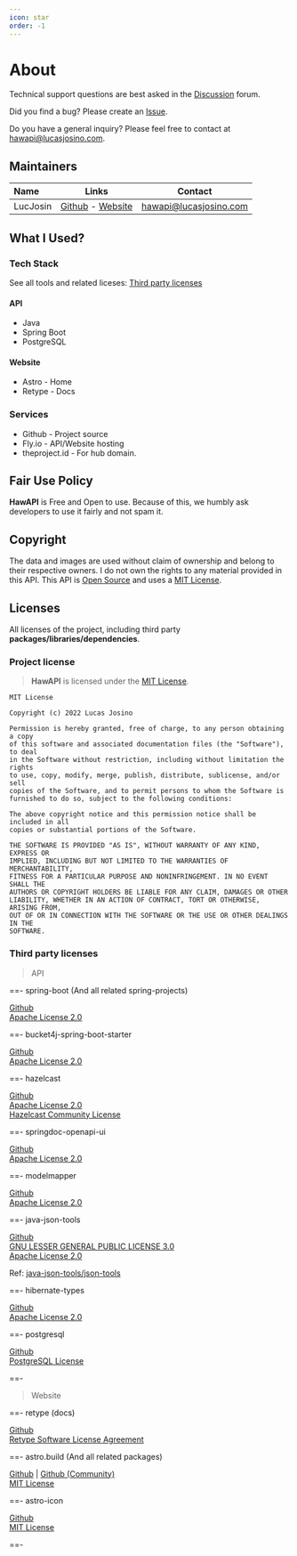 ```yaml
---
icon: star
order: -1
---
```


# About

Technical support questions are best asked in the [Discussion](https://github.com/HawAPI/api/discussions) forum.

Did you find a bug? Please create an [Issue](https://github.com/HawAPI/api/issues).

Do you have a general inquiry? Please feel free to contact at hawapi@lucasjosino.com.

## Maintainers

| Name     |                                   Links                                    |        Contact         |
| :------- | :------------------------------------------------------------------------: | :--------------------: |
| LucJosin | [Github](https://github.com/LucJosin) - [Website](https://lucasjosino.com) | hawapi@lucasjosino.com |

<!-- # Contributors -->

## What I Used?

### Tech Stack

See all tools and related liceses: [Third party licenses](#third-party-licenses)

#### API

- Java
- Spring Boot
- PostgreSQL

#### Website

- Astro - Home
- Retype - Docs

### Services

- Github - Project source
- Fly.io - API/Website hosting
- theproject.id - For hub domain.

## Fair Use Policy

**HawAPI** is Free and Open to use. Because of this, we humbly ask developers to use it fairly and not spam it.

## Copyright

The data and images are used without claim of ownership and belong to their respective owners. I do not own the rights to any material provided in this API. This API is [Open Source](https://github.com/HawAPI) and uses a [MIT License](#licenses).

## Licenses

All licenses of the project, including third party **packages/libraries/dependencies**.

### Project license

> **HawAPI** is licensed under the [MIT License](https://github.com/HawAPI/api/LICENSE).

```
MIT License

Copyright (c) 2022 Lucas Josino

Permission is hereby granted, free of charge, to any person obtaining a copy
of this software and associated documentation files (the "Software"), to deal
in the Software without restriction, including without limitation the rights
to use, copy, modify, merge, publish, distribute, sublicense, and/or sell
copies of the Software, and to permit persons to whom the Software is
furnished to do so, subject to the following conditions:

The above copyright notice and this permission notice shall be included in all
copies or substantial portions of the Software.

THE SOFTWARE IS PROVIDED "AS IS", WITHOUT WARRANTY OF ANY KIND, EXPRESS OR
IMPLIED, INCLUDING BUT NOT LIMITED TO THE WARRANTIES OF MERCHANTABILITY,
FITNESS FOR A PARTICULAR PURPOSE AND NONINFRINGEMENT. IN NO EVENT SHALL THE
AUTHORS OR COPYRIGHT HOLDERS BE LIABLE FOR ANY CLAIM, DAMAGES OR OTHER
LIABILITY, WHETHER IN AN ACTION OF CONTRACT, TORT OR OTHERWISE, ARISING FROM,
OUT OF OR IN CONNECTION WITH THE SOFTWARE OR THE USE OR OTHER DEALINGS IN THE
SOFTWARE.
```

### Third party licenses

> API

==- spring-boot (And all related spring-projects)

[Github](https://github.com/spring-projects) \
[Apache License 2.0](https://github.com/spring-projects/spring-boot/blob/main/LICENSE.txt)

==- bucket4j-spring-boot-starter

[Github](https://github.com/MarcGiffing/bucket4j-spring-boot-starter) \
[Apache License 2.0](https://github.com/MarcGiffing/bucket4j-spring-boot-starter/blob/master/LICENSE)

==- hazelcast

[Github](https://github.com/hazelcast/hazelcast) \
[Apache License 2.0](https://github.com/hazelcast/hazelcast/blob/master/licenses/apache-v2-license.txt) \
[Hazelcast Community License](https://github.com/hazelcast/hazelcast/blob/master/licenses/hazelcast-community-license.txt)

==- springdoc-openapi-ui

[Github](https://github.com/springdoc/springdoc-openapi) \
[Apache License 2.0](https://github.com/springdoc/springdoc-openapi/blob/master/LICENSE)

==- modelmapper

[Github](https://github.com/modelmapper/modelmapper) \
[Apache License 2.0](https://github.com/modelmapper/modelmapper/blob/master/LICENSE.txt)

==- java-json-tools

[Github](https://github.com/java-json-tools) \
[GNU LESSER GENERAL PUBLIC LICENSE 3.0](https://www.gnu.org/licenses/lgpl-3.0.txt) \
[Apache License 2.0](https://www.apache.org/licenses/LICENSE-2.0.txt)

Ref: [java-json-tools/json-tools](https://github.com/java-json-tools/json-patch/blob/master/LICENSE)

==- hibernate-types

[Github](https://github.com/vladmihalcea/hibernate-types) \
[Apache License 2.0](https://github.com/vladmihalcea/hibernate-types/blob/master/LICENSE)

==- postgresql

[Github](https://github.com/postgres/) \
[PostgreSQL License](https://www.postgresql.org/about/licence/)

==-

> Website

==- retype (docs)

[Github](https://github.com/retypeapp/retype) \
[Retype Software License Agreement](https://github.com/retypeapp/retype/blob/main/LICENSE.md)

==- astro.build (And all related packages)

[Github](https://github.com/withastro/) | [Github (Community)](https://github.com/astro-community) \
[MIT License](https://github.com/withastro/astro/blob/main/LICENSE)

==- astro-icon

[Github](https://github.com/natemoo-re/astro-icon) \
[MIT License](https://github.com/natemoo-re/astro-icon/blob/main/LICENSE)

==-
